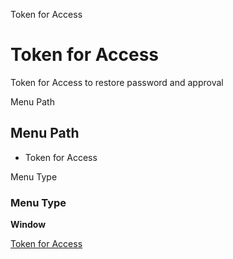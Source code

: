 
Token for Access
# Token for Access


Token for Access to restore password and approval

Menu Path
## Menu Path



- Token for Access

Menu Type
### Menu Type

**Window**


[Token for Access](../../functional-guide/window/window-token-for-access.md)